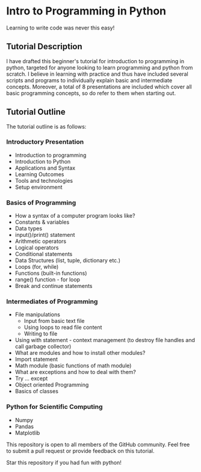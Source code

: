# Intro to Programming in Python

Learning to write code was never this easy!

## Tutorial Description

I have drafted this beginner's tutorial for introduction to programming in python, targeted for anyone looking to learn programming and python from scratch. I believe in learning with practice and thus have included several scripts and programs to individually explain basic and intermediate concepts. Moreover, a total of 8 presentations are included which cover all basic programming concepts, so do refer to them when starting out.

## Tutorial Outline

The tutorial outline is as follows:

### Introductory Presentation
  - Introduction to programming
  - Introduction to Python
  - Applications and Syntax
  - Learning Outcomes
  - Tools and technologies
  - Setup environment


### Basics of Programming
  - How a syntax of a computer program looks like?
  - Constants & variables
  - Data types
  - input()/print() statement
  - Arithmetic operators
  - Logical operators
  - Conditional statements
  - Data Structures (list, tuple, dictionary etc.)
  - Loops (for, while)
  - Functions (built-in functions)
  - range() function - for loop
  - Break and continue statements


### Intermediates of Programming
  - File manipulations
    - Input from basic text file
    - Using loops to read file content
    - Writing to file
  - Using with statement - context management (to destroy file handles and call garbage collector)
  - What are modules and how to install other modules?
  - Import statement
  - Math module (basic functions of math module)
  - What are exceptions and how to deal with them?
  - Try … except
  - Object oriented Programming
  - Basics of classes


### Python for Scientific Computing
  - Numpy
  - Pandas
  - Matplotlib



This repository is open to all members of the GitHub community. Feel free to submit a pull request or provide feedback on this tutorial.  

Star this repository if you had fun with python!
